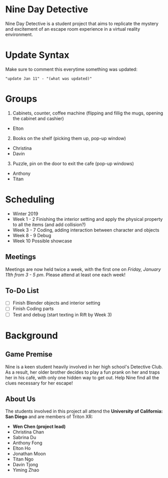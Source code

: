 # Nine Day Detective
Nine Day Detective is a student project that aims to replicate the mystery and excitement of an escape room experience in a virtual reality environment.

# Update Syntax
Make sure to comment this everytime something was updated:

	"update Jan 11" - "(what was updated)"
	
# Groups 
1. Cabinets, counter, coffee machine (flipping and fillig the mugs, opening the cabinet and cashier)
- Elton 

2. Books on the shelf (picking them up, pop-up window)
- Christina
- Davin

3. Puzzle, pin on the door to exit the cafe (pop-up windows)
- Anthony 
- Titan 
	
# Scheduling
- Winter 2019
- Week 1 - 2
  Finishing the interior setting and apply the physical property to all the items (and add collision?)
- Week 3 - 7
  Coding, adding interaction between character and objects 
- Week 8 - 9
	Debug
- Week 10
	Possible showcase

## Meetings
Meetings are now held twice a week, with the first one on *Friday, January 11th from 3 - 5 pm*. Please attend at least one each week!

## To-Do List 

- [ ] Finish Blender objects and interior setting
- [ ] Finish Coding parts
- [ ] Test and debug (start texting in Rift by Week 3)

# Background 

## Game Premise
Nine is a keen student heavily involved in her high school's Detective Club. As a result, her older brother decides to play a 
fun prank on her and traps her in his café, with only one hidden way to get out. Help Nine find all the clues necessary for her escape!

## About Us
The students involved in this project all attend the **University of California: San Diego** and are members of Triton XR:
- **Wen Chen (project lead)**
- Christina Chan     
- Sabrina Du  
- Anthony Fong  
- Elton Ho  
- Jonathan Moon  
- Titan Ngo  
- Davin Tjong 
- Yiming Zhao  
                               
                               
                                                                                                                                           



